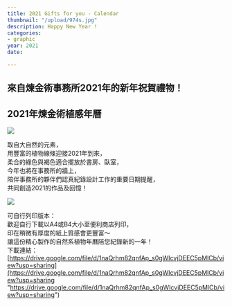 ```yaml
---
title: 2021 Gifts for you - Calendar
thumbnail: "/upload/974s.jpg"
description: Happy New Year !
categories:
- graphic
year: 2021
date: 

---
```

## 來自煉金術事務所2021年的新年祝賀禮物！

## **2021年煉金術植感年曆**

![](https://i.imgur.com/XmgqqpR.jpg)

取自大自然的元素，  
用豐富的植物線條迎接2021年到來，  
柔合的綠色與褐色適合擺放於書房、臥室，  
今年也將在事務所的牆上，  
陪伴事務所的夥伴們認真紀錄設計工作的重要日期提醒，  
共同創造2021的作品及回憶！

![](https://i.imgur.com/9SG2lsn.jpg)

可自行列印版本：  
歡迎自行下載以A4或B4大小至便利商店列印，  
印在稍微有厚度的紙上質感會更豐富～  
讓這份精心製作的自然系植物年曆陪您紀錄新的一年！  
下載連結：[https://drive.google.com/file/d/1naQrhm82qnfAp_s0gWIcvjDEEC5pMlCb/view?usp=sharing](https://drive.google.com/file/d/1naQrhm82qnfAp_s0gWIcvjDEEC5pMlCb/view?usp=sharing "https://drive.google.com/file/d/1naQrhm82qnfAp_s0gWIcvjDEEC5pMlCb/view?usp=sharing")